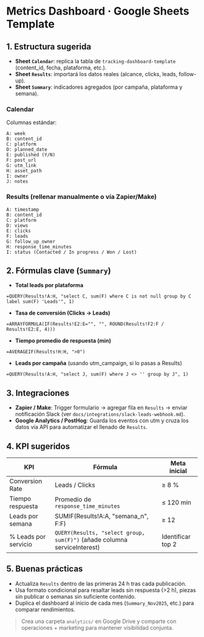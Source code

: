 # Metrics Dashboard · Google Sheets Template

## 1. Estructura sugerida

- **Sheet `Calendar`**: replica la tabla de `tracking-dashboard-template` (content_id, fecha, plataforma, etc.).
- **Sheet `Results`**: importará los datos reales (alcance, clicks, leads, follow-up).
- **Sheet `Summary`**: indicadores agregados (por campaña, plataforma y semana).

### Calendar

Columnas estándar:

```
A: week
B: content_id
C: platform
D: planned_date
E: published (Y/N)
F: post_url
G: utm_link
H: asset_path
I: owner
J: notes
```

### Results (rellenar manualmente o vía Zapier/Make)

```
A: timestamp
B: content_id
C: platform
D: views
E: clicks
F: leads
G: follow_up_owner
H: response_time_minutes
I: status (Contacted / In progress / Won / Lost)
```

## 2. Fórmulas clave (`Summary`)

- **Total leads por plataforma**

```
=QUERY(Results!A:H, "select C, sum(F) where C is not null group by C label sum(F) 'Leads'", 1)
```

- **Tasa de conversión (Clicks → Leads)**

```
=ARRAYFORMULA(IF(Results!E2:E="", "", ROUND(Results!F2:F / Results!E2:E, 4)))
```

- **Tiempo promedio de respuesta (min)**

```
=AVERAGEIF(Results!H:H, ">0")
```

- **Leads por campaña** (usando utm_campaign, si lo pasas a Results)

```
=QUERY(Results!A:H, "select J, sum(F) where J <> '' group by J", 1)
```

## 3. Integraciones

- **Zapier / Make**: Trigger formulario → agregar fila en `Results` → enviar notificación Slack (ver `docs/integrations/slack-leads-webhook.md`).
- **Google Analytics / PostHog**: Guarda los eventos con utm y cruza los datos vía API para automatizar el llenado de `Results`.

## 4. KPI sugeridos

| KPI                  | Fórmula                                                                  | Meta inicial      |
| -------------------- | ------------------------------------------------------------------------ | ----------------- |
| Conversion Rate      | Leads / Clicks                                                           | ≥ 8 %             |
| Tiempo respuesta     | Promedio de `response_time_minutes`                                      | ≤ 120 min         |
| Leads por semana     | SUMIF(Results!A:A, "semana_n", F:F)                                      | ≥ 12              |
| % Leads por servicio | `QUERY(Results, "select group, sum(F)")` (añade columna serviceInterest) | Identificar top 2 |

## 5. Buenas prácticas

- Actualiza `Results` dentro de las primeras 24 h tras cada publicación.
- Usa formato condicional para resaltar leads sin respuesta (>2 h), piezas sin publicar o semanas sin suficiente contenido.
- Duplica el dashboard al inicio de cada mes (`Summary_Nov2025`, etc.) para comparar rendimientos.

> Crea una carpeta `analytics/` en Google Drive y comparte con operaciones + marketing para mantener visibilidad conjunta.
